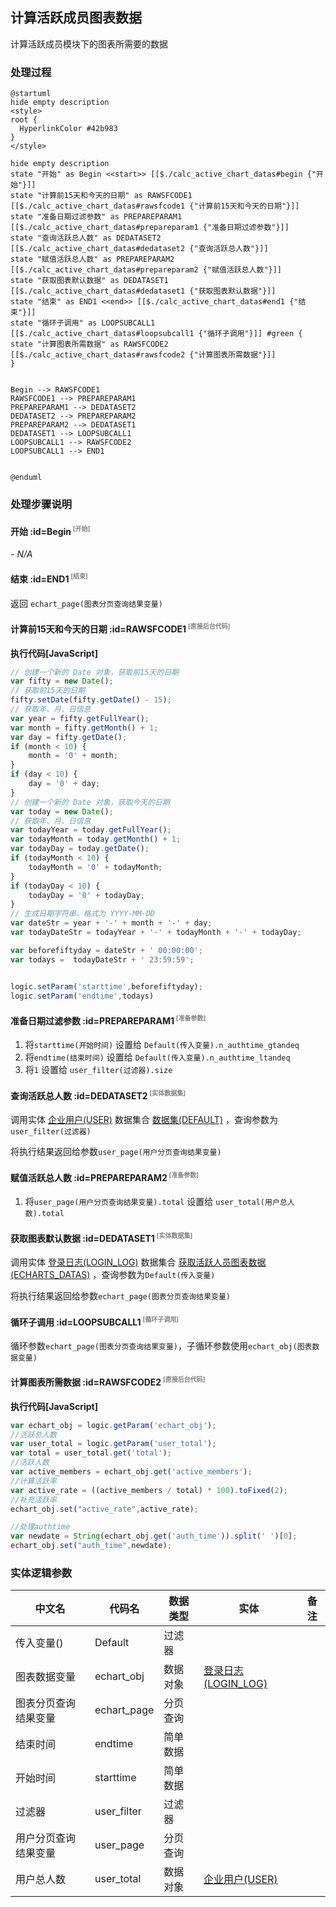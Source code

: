 ## 计算活跃成员图表数据 <!-- {docsify-ignore-all} -->

   计算活跃成员模块下的图表所需要的数据

### 处理过程

```plantuml
@startuml
hide empty description
<style>
root {
  HyperlinkColor #42b983
}
</style>

hide empty description
state "开始" as Begin <<start>> [[$./calc_active_chart_datas#begin {"开始"}]]
state "计算前15天和今天的日期" as RAWSFCODE1  [[$./calc_active_chart_datas#rawsfcode1 {"计算前15天和今天的日期"}]]
state "准备日期过滤参数" as PREPAREPARAM1  [[$./calc_active_chart_datas#prepareparam1 {"准备日期过滤参数"}]]
state "查询活跃总人数" as DEDATASET2  [[$./calc_active_chart_datas#dedataset2 {"查询活跃总人数"}]]
state "赋值活跃总人数" as PREPAREPARAM2  [[$./calc_active_chart_datas#prepareparam2 {"赋值活跃总人数"}]]
state "获取图表默认数据" as DEDATASET1  [[$./calc_active_chart_datas#dedataset1 {"获取图表默认数据"}]]
state "结束" as END1 <<end>> [[$./calc_active_chart_datas#end1 {"结束"}]]
state "循环子调用" as LOOPSUBCALL1  [[$./calc_active_chart_datas#loopsubcall1 {"循环子调用"}]] #green {
state "计算图表所需数据" as RAWSFCODE2  [[$./calc_active_chart_datas#rawsfcode2 {"计算图表所需数据"}]]
}


Begin --> RAWSFCODE1
RAWSFCODE1 --> PREPAREPARAM1
PREPAREPARAM1 --> DEDATASET2
DEDATASET2 --> PREPAREPARAM2
PREPAREPARAM2 --> DEDATASET1
DEDATASET1 --> LOOPSUBCALL1
LOOPSUBCALL1 --> RAWSFCODE2
LOOPSUBCALL1 --> END1


@enduml
```


### 处理步骤说明

#### 开始 :id=Begin<sup class="footnote-symbol"> <font color=gray size=1>[开始]</font></sup>



*- N/A*
#### 结束 :id=END1<sup class="footnote-symbol"> <font color=gray size=1>[结束]</font></sup>



返回 `echart_page(图表分页查询结果变量)`

#### 计算前15天和今天的日期 :id=RAWSFCODE1<sup class="footnote-symbol"> <font color=gray size=1>[直接后台代码]</font></sup>



<p class="panel-title"><b>执行代码[JavaScript]</b></p>

```javascript
// 创建一个新的 Date 对象，获取前15天的日期 
var fifty = new Date();  
// 获取前15天的日期  
fifty.setDate(fifty.getDate() - 15);  
// 获取年、月、日信息  
var year = fifty.getFullYear();  
var month = fifty.getMonth() + 1;  
var day = fifty.getDate();  
if (month < 10) {
    month = '0' + month;
}
if (day < 10) {
    day = '0' + day;
}
// 创建一个新的 Date 对象，获取今天的日期 
var today = new Date();  
// 获取年、月、日信息  
var todayYear = today.getFullYear();  
var todayMonth = today.getMonth() + 1;  
var todayDay = today.getDate();  
if (todayMonth < 10) {
    todayMonth = '0' + todayMonth;
}
if (todayDay < 10) {
    todayDay = '0' + todayDay;
}
// 生成日期字符串，格式为 YYYY-MM-DD
var dateStr = year + '-' + month + '-' + day;
var todayDateStr = todayYear + '-' + todayMonth + '-' + todayDay;

var beforefiftyday = dateStr + ' 00:00:00';
var todays =  todayDateStr + ' 23:59:59';


logic.setParam('starttime',beforefiftyday);
logic.setParam('endtime',todays)
```

#### 准备日期过滤参数 :id=PREPAREPARAM1<sup class="footnote-symbol"> <font color=gray size=1>[准备参数]</font></sup>



1. 将`starttime(开始时间)` 设置给  `Default(传入变量).n_authtime_gtandeq`
2. 将`endtime(结束时间)` 设置给  `Default(传入变量).n_authtime_ltandeq`
3. 将`1` 设置给  `user_filter(过滤器).size`

#### 查询活跃总人数 :id=DEDATASET2<sup class="footnote-symbol"> <font color=gray size=1>[实体数据集]</font></sup>



调用实体 [企业用户(USER)](module/Base/user.md) 数据集合 [数据集(DEFAULT)](module/Base/user#数据集合) ，查询参数为`user_filter(过滤器)`

将执行结果返回给参数`user_page(用户分页查询结果变量)`

#### 赋值活跃总人数 :id=PREPAREPARAM2<sup class="footnote-symbol"> <font color=gray size=1>[准备参数]</font></sup>



1. 将`user_page(用户分页查询结果变量).total` 设置给  `user_total(用户总人数).total`

#### 获取图表默认数据 :id=DEDATASET1<sup class="footnote-symbol"> <font color=gray size=1>[实体数据集]</font></sup>



调用实体 [登录日志(LOGIN_LOG)](module/Base/login_log.md) 数据集合 [获取活跃人员图表数据(ECHARTS_DATAS)](module/Base/login_log#数据集合) ，查询参数为`Default(传入变量)`

将执行结果返回给参数`echart_page(图表分页查询结果变量)`

#### 循环子调用 :id=LOOPSUBCALL1<sup class="footnote-symbol"> <font color=gray size=1>[循环子调用]</font></sup>



循环参数`echart_page(图表分页查询结果变量)`，子循环参数使用`echart_obj(图表数据变量)`
#### 计算图表所需数据 :id=RAWSFCODE2<sup class="footnote-symbol"> <font color=gray size=1>[直接后台代码]</font></sup>



<p class="panel-title"><b>执行代码[JavaScript]</b></p>

```javascript
var echart_obj = logic.getParam('echart_obj');
//活跃总人数
var user_total = logic.getParam('user_total');
var total = user_total.get('total');
//活跃人数
var active_members = echart_obj.get('active_members');
//计算活跃率
var active_rate = ((active_members / total) * 100).toFixed(2); 
//补充活跃率
echart_obj.set("active_rate",active_rate);

//处理authtime
var newdate = String(echart_obj.get('auth_time')).split(' ')[0]; 
echart_obj.set("auth_time",newdate);
```



### 实体逻辑参数

|    中文名   |    代码名    |  数据类型    |  实体   |备注 |
| --------| --------| -------- | -------- | --------   |
|传入变量(<i class="fa fa-check"/></i>)|Default|过滤器|||
|图表数据变量|echart_obj|数据对象|[登录日志(LOGIN_LOG)](module/Base/login_log.md)||
|图表分页查询结果变量|echart_page|分页查询|||
|结束时间|endtime|简单数据|||
|开始时间|starttime|简单数据|||
|过滤器|user_filter|过滤器|||
|用户分页查询结果变量|user_page|分页查询|||
|用户总人数|user_total|数据对象|[企业用户(USER)](module/Base/user.md)||
